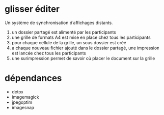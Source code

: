 glisser éditer
====

Un système de synchronisation d’affichages distants.

1. un dossier partagé est alimenté par les participants 
2. une grille de formats A4 est mise en place chez tous les participants
3. pour chaque cellule de la grille, un sous dossier est créé 
4. a chaque nouveau fichier ajouté dans le dossier partagé, une impression est lancée chez tous les participants 
5. une surimpression permet de savoir où placer le document sur la grille

# dépendances

- detox
- imagemagick
- jpegoptim
- imagesnap

